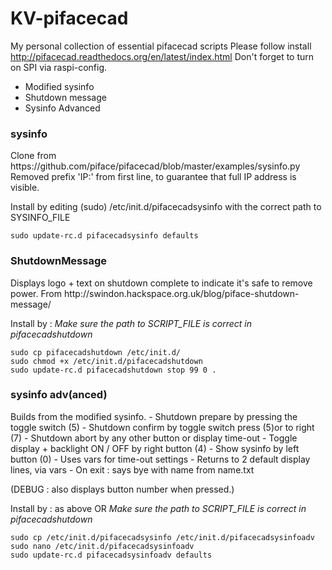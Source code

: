 # KV-pifacecad

My personal collection of essential pifacecad scripts
Please follow install http://pifacecad.readthedocs.org/en/latest/index.html
Don't forget to turn on SPI via raspi-config.

* Modified sysinfo
* Shutdown message
* Sysinfo Advanced

<h3>sysinfo</h3>
Clone from https://github.com/piface/pifacecad/blob/master/examples/sysinfo.py
Removed prefix 'IP:' from first line, to guarantee that full IP address is visible.

Install by editing (sudo) /etc/init.d/pifacecadsysinfo with the correct path to SYSINFO_FILE
```
sudo update-rc.d pifacecadsysinfo defaults
```

<h3>ShutdownMessage</h3>
Displays logo + text on shutdown complete to indicate it's safe to remove power.
From http://swindon.hackspace.org.uk/blog/piface-shutdown-message/

Install by : 
*Make sure the path to SCRIPT_FILE is correct in pifacecadshutdown*
```
sudo cp pifacecadshutdown /etc/init.d/
sudo chmod +x /etc/init.d/pifacecadshutdown
sudo update-rc.d pifacecadshutdown stop 99 0 .
```

<h3>sysinfo adv(anced)</h3>
Builds from the modified sysinfo.
- Shutdown prepare by pressing the toggle switch (5)
- Shutdown confirm by toggle switch press (5)or to right (7)
- Shutdown abort by any other button or display time-out
- Toggle display + backlight ON / OFF by right button (4)
- Show sysinfo by left button (0)
- Uses vars for time-out settings
- Returns to 2 default display lines, via vars
- On exit : says bye with name from name.txt

(DEBUG : also displays button number when pressed.)

Install by : as above OR
*Make sure the path to SCRIPT_FILE is correct in pifacecadshutdown*
```
sudo cp /etc/init.d/pifacecadsysinfo /etc/init.d/pifacecadsysinfoadv
sudo nano /etc/init.d/pifacecadsysinfoadv
sudo update-rc.d pifacecadsysinfoadv defaults
```
